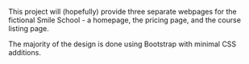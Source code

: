 This project will (hopefully) provide three separate webpages for the fictional Smile School - a homepage, the pricing page, and the course listing page.  

The majority of the design is done using Bootstrap with minimal CSS additions. 